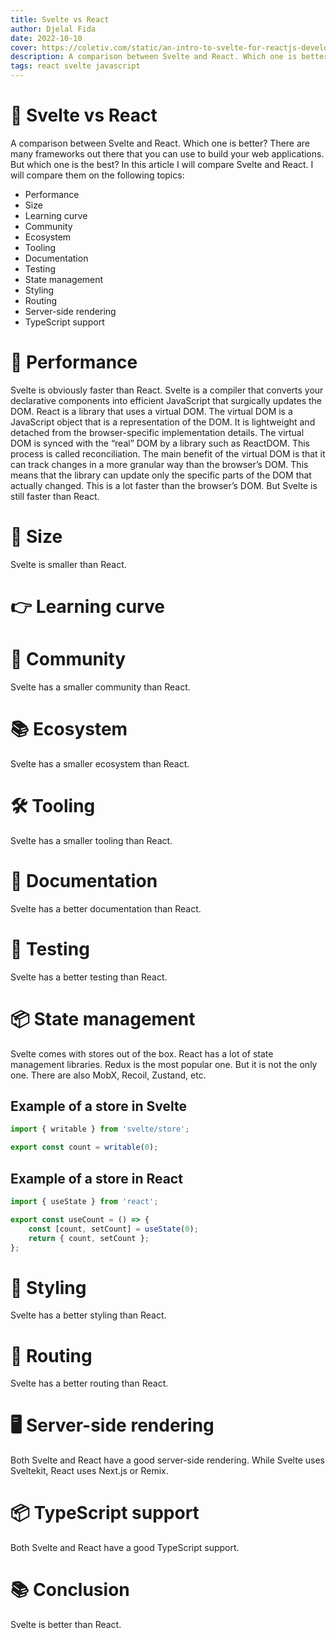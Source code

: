 ```yaml
---
title: Svelte vs React
author: Djelal Fida
date: 2022-10-10
cover: https://coletiv.com/static/an-intro-to-svelte-for-reactjs-developers-20ec309be48d6ac27a55f00bbccb0ccd.png
description: A comparison between Svelte and React. Which one is better?
tags: react svelte javascript
---
```


# 🚀 Svelte vs React

A comparison between Svelte and React. Which one is better?
There are many frameworks out there that you can use to build your web applications. But which one is the best? In this article I will compare Svelte and React. I will compare them on the following topics:

- Performance
- Size
- Learning curve
- Community
- Ecosystem
- Tooling
- Documentation
- Testing
- State management
- Styling
- Routing
- Server-side rendering
- TypeScript support

# 🔭 Performance

Svelte is obviously faster than React. Svelte is a compiler that converts your declarative components into efficient JavaScript that surgically updates the DOM. React is a library that uses a virtual DOM. The virtual DOM is a JavaScript object that is a representation of the DOM. It is lightweight and detached from the browser-specific implementation details. The virtual DOM is synced with the “real” DOM by a library such as ReactDOM. This process is called reconciliation. The main benefit of the virtual DOM is that it can track changes in a more granular way than the browser’s DOM. This means that the library can update only the specific parts of the DOM that actually changed. This is a lot faster than the browser’s DOM. But Svelte is still faster than React.

# 🤯 Size

Svelte is smaller than React.

# 👉 Learning curve

# 📝 Community

Svelte has a smaller community than React.

# 📚 Ecosystem

Svelte has a smaller ecosystem than React.

# 🛠 Tooling

Svelte has a smaller tooling than React.

# 📖 Documentation

Svelte has a better documentation than React.

# 🧪 Testing

Svelte has a better testing than React.

# 📦 State management

Svelte comes with stores out of the box. React has a lot of state management libraries. Redux is the most popular one. But it is not the only one. There are also MobX, Recoil, Zustand, etc.

## Example of a store in Svelte

```js
import { writable } from 'svelte/store';

export const count = writable(0);
```

## Example of a store in React

```js
import { useState } from 'react';

export const useCount = () => {
	const [count, setCount] = useState(0);
	return { count, setCount };
};
```

# 🎨 Styling

Svelte has a better styling than React.

# 🚦 Routing

Svelte has a better routing than React.

# 🖥 Server-side rendering

Both Svelte and React have a good server-side rendering. While Svelte uses Sveltekit, React uses Next.js or Remix.

# 📦 TypeScript support

Both Svelte and React have a good TypeScript support.

# 📚 Conclusion

Svelte is better than React.
